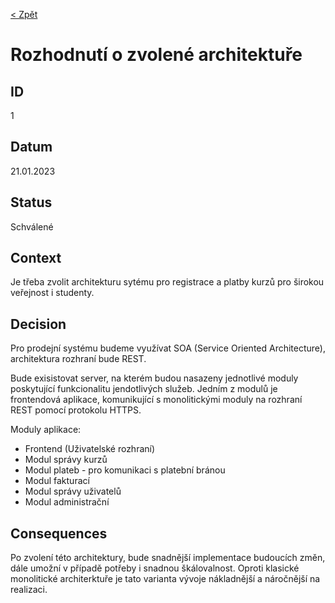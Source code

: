 [< Zpět](../ "Zpět na přehled seminární práce")

# Rozhodnutí o zvolené architektuře

## ID
1

## Datum
21.01.2023

## Status
Schválené

## Context
Je třeba zvolit architekturu sytému pro registrace a platby kurzů pro širokou veřejnost i studenty.

## Decision
Pro prodejní systému budeme využívat SOA (Service Oriented Architecture), architektura rozhraní bude REST.

Bude exisistovat server, na kterém budou nasazeny jednotlivé moduly poskytující funkcionalitu jendotlivých služeb. Jedním z modulů je frontendová aplikace, komunikující 
s monolitickými moduly na rozhraní REST pomocí protokolu HTTPS.

Moduly aplikace:
- Frontend (Uživatelské rozhraní)
- Modul správy kurzů
- Modul plateb - pro komunikaci s platební bránou
- Modul fakturací
- Modul správy uživatelů
- Modul administrační
    

## Consequences
Po zvolení této architektury, bude snadnější implementace budoucích změn, dále umožní v případě potřeby i snadnou škálovalnost. Oproti klasické monolitické architerktuře 
je tato varianta vývoje nákladnější a náročnější na realizaci.

